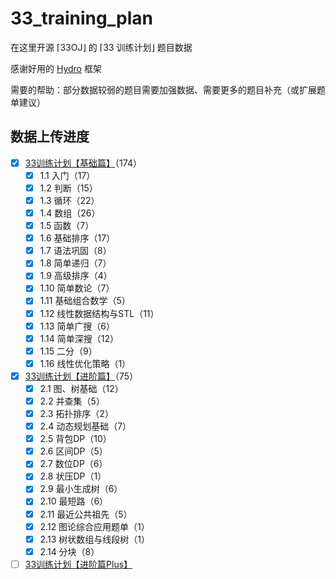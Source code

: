 # 33_training_plan

在这里开源 ⌈33OJ⌋ 的 ⌈33 训练计划⌋ 题目数据

感谢好用的 [Hydro](https://github.com/hydro-dev/Hydro) 框架 

需要的帮助：部分数据较弱的题目需要加强数据、需要更多的题目补充（或扩展题单建议）

## 数据上传进度

- [x] [33训练计划【基础篇】](http://oj.33dai.cn/training/63240d4ea11217d4d6434e08)（174）
  - [x] 1.1 入门（17）
  - [x] 1.2 判断（15）
  - [x] 1.3 循环（22）
  - [x] 1.4 数组（26）
  - [x] 1.5 函数（7）
  - [x] 1.6 基础排序（17）
  - [x] 1.7 语法巩固（8）
  - [x] 1.8 简单递归（7）
  - [x] 1.9 高级排序（4）
  - [x] 1.10 简单数论（7）
  - [x] 1.11 基础组合数学（5）
  - [x] 1.12 线性数据结构与STL（11）
  - [x] 1.13 简单广搜（6）
  - [x] 1.14 简单深搜（12）
  - [x] 1.15 二分（9）
  - [x] 1.16 线性优化策略（1）
- [x] [33训练计划【进阶篇】](http://oj.33dai.cn/training/639001c0f4dead0452a1694c)（75）
  - [x] 2.1 图、树基础（12）
  - [x] 2.2 并查集（5）
  - [x] 2.3 拓扑排序（2）
  - [x] 2.4 动态规划基础（7）
  - [x] 2.5 背包DP（10）
  - [x] 2.6 区间DP（5）
  - [x] 2.7 数位DP（6）
  - [x] 2.8 状压DP（1）
  - [x] 2.9 最小生成树（6）
  - [x] 2.10 最短路（6）
  - [x] 2.11 最近公共祖先（5）
  - [x] 2.12 图论综合应用题单（1）
  - [x] 2.13 树状数组与线段树（1）
  - [x] 2.14 分块（8）
- [ ] [33训练计划【进阶篇Plus】](http://oj.33dai.cn/training/63da256bac91de9dbd26c7ed)
